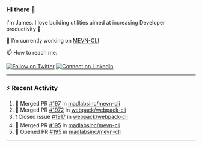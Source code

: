 ### Hi there 👋

I'm James. I love building utilities aimed at increasing Developer productivity :raised_hands: 

🔭 I’m currently working on [MEVN-CLI](https://github.com/madlabsinc/mevn-cli)

📫 How to reach me:

[![Follow on Twitter](https://img.shields.io/badge/--twitter?label=Twitter&logo=Twitter&style=social)](https://twitter.com/james_madhacks) [![Connect on LinkedIn](https://img.shields.io/badge/--linkedin?label=LinkedIn&logo=LinkedIn&style=social)](https://www.linkedin.com/in/jamesgeorge007)

---

### :zap: Recent Activity

<!--START_SECTION:activity-->
1. 🎉 Merged PR [#197](https://github.com/madlabsinc/mevn-cli/pull/197) in [madlabsinc/mevn-cli](https://github.com/madlabsinc/mevn-cli)
2. 🎉 Merged PR [#1972](https://github.com/webpack/webpack-cli/pull/1972) in [webpack/webpack-cli](https://github.com/webpack/webpack-cli)
3. ❗️ Closed issue [#1917](https://github.com/webpack/webpack-cli/issues/1917) in [webpack/webpack-cli](https://github.com/webpack/webpack-cli)
4. 🎉 Merged PR [#195](https://github.com/madlabsinc/mevn-cli/pull/195) in [madlabsinc/mevn-cli](https://github.com/madlabsinc/mevn-cli)
5. 💪 Opened PR [#195](https://github.com/madlabsinc/mevn-cli/pull/195) in [madlabsinc/mevn-cli](https://github.com/madlabsinc/mevn-cli)
<!--END_SECTION:activity-->

---

<!--
**jamesgeorge007/jamesgeorge007** is a ✨ _special_ ✨ repository because its `README.md` (this file) appears on your GitHub profile.

Here are some ideas to get you started:

- 🌱 I’m currently learning ...
- 👯 I’m looking to collaborate on ...
- 🤔 I’m looking for help with ...
- 💬 Ask me about ...
- 😄 Pronouns: ...
- ⚡ Fun fact: ...
-->
